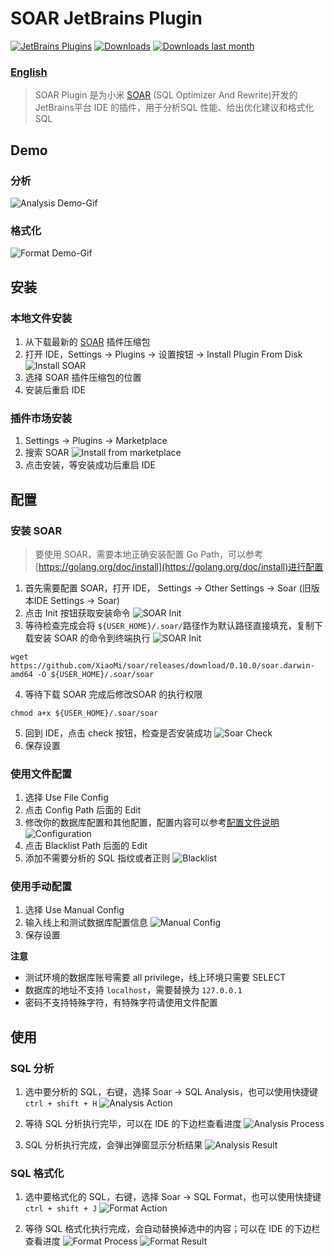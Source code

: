 # SOAR JetBrains Plugin

[![JetBrains Plugins](https://img.shields.io/jetbrains/plugin/v/11417-soar.svg)](https://plugins.jetbrains.com/plugin/11417-soar)
[![Downloads](https://img.shields.io/jetbrains/plugin/d/11417-soar.svg)](https://plugins.jetbrains.com/plugin/11417-soar)
[![Downloads last month](http://phpstorm.espend.de/badge/11417/last-month)](https://plugins.jetbrains.com/plugin/11417-soar)

### [English](README.md)

> SOAR Plugin 是为小米 [SOAR](https://github.com/XiaoMi/soar) (SQL Optimizer And Rewrite)开发的 JetBrains平台  IDE 的插件，用于分析SQL 性能、给出优化建议和格式化 SQL

## Demo

### 分析
![Analysis Demo-Gif](img/SOAR%20Analysis%20Demo.gif)

### 格式化
![Format Demo-Gif](img/SOAR%20Format%20Demo.gif)

## 安装

### 本地文件安装
1. 从下载最新的 [SOAR](https://plugins.jetbrains.com/plugin/11417-soar) 插件压缩包
2. 打开 IDE，Settings -> Plugins -> 设置按钮 -> Install Plugin From Disk 
![Install SOAR](img/SOAR%20Install%20localfile.png)
3. 选择 SOAR 插件压缩包的位置
4. 安装后重启 IDE

### 插件市场安装
1. Settings -> Plugins -> Marketplace
2. 搜索 SOAR
![Install from marketplace](img/SOAR%20Marketplace.png)
3. 点击安装，等安装成功后重启 IDE

## 配置 

### 安装 SOAR
> 要使用 SOAR，需要本地正确安装配置 Go Path，可以参考[https://golang.org/doc/install](https://golang.org/doc/install)进行配置

1. 首先需要配置 SOAR，打开 IDE， Settings -> Other Settings -> Soar (旧版本IDE Settings -> Soar)
2. 点击 Init 按钮获取安装命令
![SOAR Init](img/SOAR%20Init%200.png)
3. 等待检查完成会将 `${USER_HOME}/.soar/`路径作为默认路径直接填充，复制下载安装 SOAR 的命令到终端执行
![SOAR Init](img/SOAR%20Init%201.png)
```
wget https://github.com/XiaoMi/soar/releases/download/0.10.0/soar.darwin-amd64 -O ${USER_HOME}/.soar/soar
```
4. 等待下载 SOAR 完成后修改SOAR 的执行权限
```
chmod a+x ${USER_HOME}/.soar/soar
```
5. 回到 IDE，点击 check 按钮，检查是否安装成功
![Soar Check](img/SOAR%20Check%20Result.png)
6. 保存设置

### 使用文件配置
1. 选择 Use  File Config 
2. 点击 Config Path 后面的 Edit
3. 修改你的数据库配置和其他配置，配置内容可以参考[配置文件说明](https://github.com/XiaoMi/soar/blob/master/doc/config.md)
![Configuration](img/SOAR%20Configuartion.png)
4. 点击 Blacklist Path 后面的 Edit
5. 添加不需要分析的 SQL 指纹或者正则
![Blacklist](img/SOAR%20blacklist.png)

### 使用手动配置
1. 选择 Use Manual Config
2. 输入线上和测试数据库配置信息
![Manual Config](img/SOAR%20Manual%20Config.png)
3. 保存设置

**注意**
- 测试环境的数据库账号需要 all privilege，线上环境只需要 SELECT 
- 数据库的地址不支持 `localhost`，需要替换为 `127.0.0.1`
- 密码不支持特殊字符，有特殊字符请使用文件配置

## 使用 

### SQL 分析 
1. 选中要分析的 SQL，右键，选择 Soar -> SQL Analysis，也可以使用快捷键`ctrl + shift + H`
![Analysis Action](img/SOAR%20Analysis%20Action.png)

2. 等待 SQL 分析执行完毕，可以在 IDE 的下边栏查看进度
![Analysis Process](img/SOAR%20Analysis%20Process.png)

3. SQL 分析执行完成，会弹出弹窗显示分析结果
![Analysis Result](img/SOAR%20Analysis%20Result.png)

### SQL 格式化
1. 选中要格式化的 SQL，右键，选择 Soar -> SQL Format，也可以使用快捷键`ctrl + shift + J`
![Format Action](img/SOAR%20Format%20Action.png)

2. 等待 SQL 格式化执行完成，会自动替换掉选中的内容；可以在 IDE 的下边栏查看进度
![Format Process](img/SOAR%20Format%20Process.png)
![Format Result](img/SOAR%20Format%20Result.png)